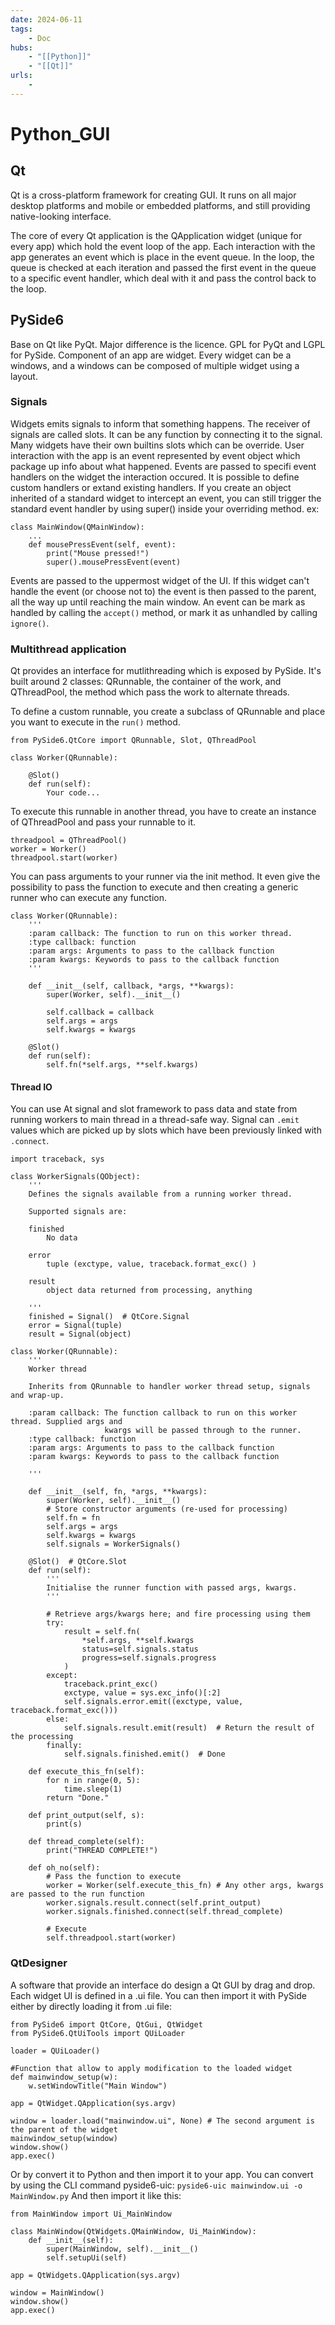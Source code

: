 ```yaml
---
date: 2024-06-11
tags:
    - Doc
hubs:
    - "[[Python]]"
    - "[[Qt]]"
urls:
    -
---
```

# Python_GUI 
## Qt

Qt is a cross-platform framework for creating GUI. It runs on all major desktop platforms and mobile or embedded platforms, 
and still providing native-looking interface.

The core of every Qt application is the QApplication widget (unique for every app) which hold the event loop of the app.
Each interaction with the app generates an event which is place in the event queue. In the loop, 
the queue is checked at each iteration and passed the first event in the queue to a specific event handler, which deal with it 
and pass the control back to the loop.


## PySide6

Base on Qt like PyQt. Major difference is the licence. GPL for PyQt and LGPL for PySide.
Component of an app are widget. Every widget can be a windows, and a windows can be composed of multiple widget using a layout.

### Signals

Widgets emits signals to inform that something happens.
The receiver of signals are called slots. It can be any function by connecting it to the signal. Many widgets have their own builtins slots
which can be override.
User interaction with the app is an event represented by event object which package up info about what happened.
Events are passed to specifi event handlers on the widget the interaction occured. It is possible to define custom handlers or
extand existing handlers. 
If you create an object inherited of a standard widget to intercept an event, you can still trigger the standard event handler
by using super() inside your overriding method.
ex: 
```
class MainWindow(QMainWindow):
    ...
    def mousePressEvent(self, event):
        print("Mouse pressed!")
        super().mousePressEvent(event)
```

Events are passed to the uppermost widget of the UI. If this widget can't handle the event (or choose not to) the event is then
passed to the parent, all the way up until reaching the main window. An event can be mark as handled by calling the ```accept()``` method, or mark it as unhandled by calling ```ignore()```.


### Multithread application

Qt provides an interface for mutlithreading which is exposed by PySide. It's built around 2 classes: QRunnable, the container of
the work, and QThreadPool, the method which pass the work to alternate threads.

To define a custom runnable, you create a subclass of QRunnable and place you want to execute in the ```run()``` method.
```
from PySide6.QtCore import QRunnable, Slot, QThreadPool

class Worker(QRunnable):

    @Slot()
    def run(self):
        Your code...
```
To execute this runnable in another thread, you have to create an instance of QThreadPool and pass your runnable to it.
```
threadpool = QThreadPool()
worker = Worker()
threadpool.start(worker)
```
You can pass arguments to your runner via the init method. It even give the possibility to pass the function to execute and
then creating a generic runner who can execute any function.
```
class Worker(QRunnable):
    '''
    :param callback: The function to run on this worker thread.
    :type callback: function
    :param args: Arguments to pass to the callback function
    :param kwargs: Keywords to pass to the callback function
    '''

    def __init__(self, callback, *args, **kwargs):
        super(Worker, self).__init__()

        self.callback = callback
        self.args = args
        self.kwargs = kwargs

    @Slot()
    def run(self):
        self.fn(*self.args, **self.kwargs)
```

#### Thread IO
You can use At signal and slot framework to pass data and state from running workers to main thread in a thread-safe way.
Signal can ```.emit``` values which are picked up by slots which have been previously linked with ```.connect```.

```
import traceback, sys

class WorkerSignals(QObject):
    '''
    Defines the signals available from a running worker thread.

    Supported signals are:

    finished
        No data

    error
        tuple (exctype, value, traceback.format_exc() )

    result
        object data returned from processing, anything

    '''
    finished = Signal()  # QtCore.Signal
    error = Signal(tuple)
    result = Signal(object)

class Worker(QRunnable):
    '''
    Worker thread

    Inherits from QRunnable to handler worker thread setup, signals and wrap-up.

    :param callback: The function callback to run on this worker thread. Supplied args and
                     kwargs will be passed through to the runner.
    :type callback: function
    :param args: Arguments to pass to the callback function
    :param kwargs: Keywords to pass to the callback function

    '''

    def __init__(self, fn, *args, **kwargs):
        super(Worker, self).__init__()
        # Store constructor arguments (re-used for processing)
        self.fn = fn
        self.args = args
        self.kwargs = kwargs
        self.signals = WorkerSignals()

    @Slot()  # QtCore.Slot
    def run(self):
        '''
        Initialise the runner function with passed args, kwargs.
        '''

        # Retrieve args/kwargs here; and fire processing using them
        try:
            result = self.fn(
                *self.args, **self.kwargs
                status=self.signals.status
                progress=self.signals.progress
            )
        except:
            traceback.print_exc()
            exctype, value = sys.exc_info()[:2]
            self.signals.error.emit((exctype, value, traceback.format_exc()))
        else:
            self.signals.result.emit(result)  # Return the result of the processing
        finally:
            self.signals.finished.emit()  # Done

    def execute_this_fn(self):
        for n in range(0, 5):
            time.sleep(1)
        return "Done."

    def print_output(self, s):
        print(s)

    def thread_complete(self):
        print("THREAD COMPLETE!")

    def oh_no(self):
        # Pass the function to execute
        worker = Worker(self.execute_this_fn) # Any other args, kwargs are passed to the run function
        worker.signals.result.connect(self.print_output)
        worker.signals.finished.connect(self.thread_complete)

        # Execute
        self.threadpool.start(worker)

```


### QtDesigner

A software that provide an interface do design a Qt GUI by drag and drop. Each widget UI is defined in a .ui file.
You can then import it with PySide either by directly loading it from .ui file:
```
from PySide6 import QtCore, QtGui, QtWidget
from PySide6.QtUiTools import QUiLoader

loader = QUiLoader()

#Function that allow to apply modification to the loaded widget
def mainwindow_setup(w):
    w.setWindowTitle("Main Window")

app = QtWidget.QApplication(sys.argv)

window = loader.load("mainwindow.ui", None) # The second argument is the parent of the widget
mainwindow_setup(window)
window.show()
app.exec()
```
Or by convert it to Python and then import it to your app. You can convert by using the CLI command pyside6-uic:
```pyside6-uic mainwindow.ui -o MainWindow.py```
And then import it like this:
```
from MainWindow import Ui_MainWindow

class MainWindow(QtWidgets.QMainWindow, Ui_MainWindow):
    def __init__(self):
        super(MainWindow, self).__init__()
        self.setupUi(self)

app = QtWidgets.QApplication(sys.argv)

window = MainWindow()
window.show()
app.exec()
```
